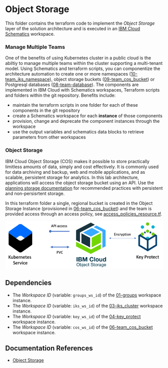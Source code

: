 
# Object Storage

This folder contains the terraform code to implement the *Object Storage* layer of the solution architecture and is executed in an [IBM Cloud Schematics](https://cloud.ibm.com/schematics/overview) workspace.

### Manage Multiple Teams

One of the benefits of using Kubernetes cluster in a public cloud is the abiltiy to manage multiple teams within the cluster supporting a multi-tenant model. Using Schematics and terraform scripts, you can componentize the architecture automation to create one or more namespaces ([10-team_iks_namespace](../10-team_iks_namespace)),  object storage buckets ([09-team_cos_bucket](../09-team_cos_bucket)) or Postgresql databases ([08-team-database](../08-team-database)). The components are implemented in IBM Cloud with Schematics workspaces, Terraform scripts and folders within the git repository.  Benefits include: 

- maintain the terraform scripts in one folder for each of these components in the git repository 
- create a Schematics workspace for each **instance** of those components
- provision, change and deprecate the component instances through the workspace
- use the output variables and schematics data blocks to retrieve parameters from other workspaces

### Object Storage

IBM Cloud Object Storage (COS) makes it possible to store practically limitless amounts of data, simply and cost effectively. It is commonly used for data archiving and backup, web and mobile applications, and as scalable, persistent storage for analytics. In this lab architecture, applications will access the object storage bucket using an API. Use the [planning storage documentation](https://cloud.ibm.com/docs/containers?topic=containers-storage_planning) for recommended practices with persistent and non-persisrtent storage.

In this terraform folder a single, regional bucket is created in the Object Storage Instance (provisioned in [06-team_cos_bucket](../06-team_cos_bucket)) and the team is provided access through an access policy, see [access_policies_resource.tf](access_policies_resource.tf). 

![object storage](../images/ex9_object.png)

## Dependencies
-   The *Workspace ID* (variable: `groups_ws_id`) of the [01-groups](../01-groups) workspace instance.
-   The *Workspace ID* (variable: `iks_ws_id`) of the [03-iks_cluster](../03-iks_cluster) workspace instance.
-   The *Workspace ID* (variable: `key_ws_id`) of the [04-key_protect](../04-key_protect) workspace instance.
-   The *Workspace ID* (variable: `cos_ws_id`) of the [06-team_cos_bucket](../06-team_cos_bucket) workspace instance.


## Documentation References
-   [Object Storage](https://cloud.ibm.com/docs/containers?topic=containers-object_storage)
